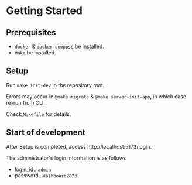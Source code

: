 # Getting Started

## Prerequisites

- `docker` & `docker-compose` be installed.
- `Make` be installed.

## Setup

Run `make init-dev` in the repository root.

Errors may occur in `@make migrate` & `@make server-init-app`, in which case re-run from CLI.

Check `Makefile` for details.

## Start of development

After Setup is completed, access http://localhost:5173/login.

The administrator's login information is as follows

- login_id...`admin`
- password...`dashboard2023`
